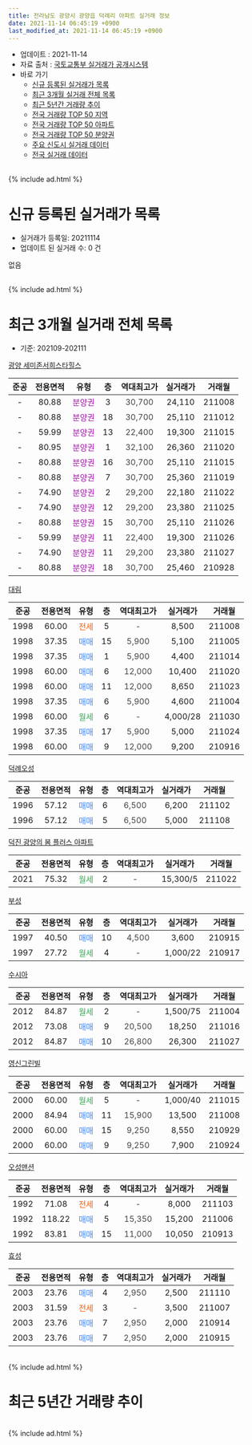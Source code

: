 ```yaml
---
title: 전라남도 광양시 광양읍 덕례리 아파트 실거래 정보
date: 2021-11-14 06:45:19 +0900
last_modified_at: 2021-11-14 06:45:19 +0900
---
```


* 업데이트 : 2021-11-14
* 자료 출처 : [국토교통부 실거래가 공개시스템](http://rt.molit.go.kr)
* 바로 가기
    * [신규 등록된 실거래가 목록](#신규-등록된-실거래가-목록)
    * [최근 3개월 실거래 전체 목록](#최근-3개월-실거래-전체-목록)
    * [최근 5년간 거래량 추이](#최근-5년간-거래량-추이)
    * [전국 거래량 TOP 50 지역](https://inasie.github.io/apt-trade-info/최근-3개월-전국에서-가장-거래가-많이-발생한-지역)
    * [전국 거래량 TOP 50 아파트](https://inasie.github.io/apt-trade-info/최근-3개월-전국에서-가장-거래가-많이-발생한-아파트)
    * [전국 거래량 TOP 50 분양권](https://inasie.github.io/apt-trade-info/최근-3개월-전국에서-가장-거래가-많이-발생한-분양권)
    * [주요 신도시 실거래 데이터](https://inasie.github.io/apt-trade-info/주요-신도시)
    * [전국 실거래 데이터](https://inasie.github.io/apt-trade-info/전국)
<br>
{% include ad.html %}
<br>

# 신규 등록된 실거래가 목록
* 실거래가 등록일: 20211114
* 업데이트 된 실거래 수: 0 건

없음

<br>
{% include ad.html %}
<br>

# 최근 3개월 실거래 전체 목록
* 기준: 202109-202111


[광양 세미존서희스타힐스](https://search.naver.com/search.naver?query=%EC%A0%84%EB%9D%BC%EB%82%A8%EB%8F%84+%EA%B4%91%EC%96%91%EC%8B%9C+%EA%B4%91%EC%96%91%EC%9D%8D+%EB%8D%95%EB%A1%80%EB%A6%AC+%EA%B4%91%EC%96%91+%EC%84%B8%EB%AF%B8%EC%A1%B4%EC%84%9C%ED%9D%AC%EC%8A%A4%ED%83%80%ED%9E%90%EC%8A%A4)

|준공|전용면적|유형|층|역대최고가|실거래가|거래월|
|:---:|:---:|:---:|:---:|:---:|:---:|:---:|
|-|80.88|<span style="color:#9C11A5">분양권</span>|3|<span style="color:#444444">30,700</span>|24,110|211008|
|-|80.88|<span style="color:#9C11A5">분양권</span>|18|<span style="color:#444444">30,700</span>|25,110|211012|
|-|59.99|<span style="color:#9C11A5">분양권</span>|13|<span style="color:#444444">22,400</span>|19,300|211015|
|-|80.95|<span style="color:#9C11A5">분양권</span>|1|<span style="color:#444444">32,100</span>|26,360|211020|
|-|80.88|<span style="color:#9C11A5">분양권</span>|16|<span style="color:#444444">30,700</span>|25,110|211015|
|-|80.88|<span style="color:#9C11A5">분양권</span>|7|<span style="color:#444444">30,700</span>|25,360|211019|
|-|74.90|<span style="color:#9C11A5">분양권</span>|2|<span style="color:#444444">29,200</span>|22,180|211022|
|-|74.90|<span style="color:#9C11A5">분양권</span>|12|<span style="color:#444444">29,200</span>|23,380|211025|
|-|80.88|<span style="color:#9C11A5">분양권</span>|15|<span style="color:#444444">30,700</span>|25,110|211026|
|-|59.99|<span style="color:#9C11A5">분양권</span>|11|<span style="color:#444444">22,400</span>|19,300|211026|
|-|74.90|<span style="color:#9C11A5">분양권</span>|11|<span style="color:#444444">29,200</span>|23,380|211027|
|-|80.88|<span style="color:#9C11A5">분양권</span>|18|<span style="color:#444444">30,700</span>|25,460|210928|

[대림](https://search.naver.com/search.naver?query=%EC%A0%84%EB%9D%BC%EB%82%A8%EB%8F%84+%EA%B4%91%EC%96%91%EC%8B%9C+%EA%B4%91%EC%96%91%EC%9D%8D+%EB%8D%95%EB%A1%80%EB%A6%AC+%EB%8C%80%EB%A6%BC)

|준공|전용면적|유형|층|역대최고가|실거래가|거래월|
|:---:|:---:|:---:|:---:|:---:|:---:|:---:|
|1998|60.00|<span style="color:#ff5a00">전세</span>|5|<span style="color:#444444">-</span>|8,500|211008|
|1998|37.35|<span style="color:#4285f3">매매</span>|15|<span style="color:#444444">5,900</span>|5,100|211005|
|1998|37.35|<span style="color:#4285f3">매매</span>|1|<span style="color:#444444">5,900</span>|4,400|211014|
|1998|60.00|<span style="color:#4285f3">매매</span>|6|<span style="color:#444444">12,000</span>|10,400|211020|
|1998|60.00|<span style="color:#4285f3">매매</span>|11|<span style="color:#444444">12,000</span>|8,650|211023|
|1998|37.35|<span style="color:#4285f3">매매</span>|6|<span style="color:#444444">5,900</span>|4,600|211004|
|1998|60.00|<span style="color:#34a853">월세</span>|6|<span style="color:#444444">-</span>|4,000/28|211030|
|1998|37.35|<span style="color:#4285f3">매매</span>|17|<span style="color:#444444">5,900</span>|5,000|211024|
|1998|60.00|<span style="color:#4285f3">매매</span>|9|<span style="color:#444444">12,000</span>|9,200|210916|

[덕례오성](https://search.naver.com/search.naver?query=%EC%A0%84%EB%9D%BC%EB%82%A8%EB%8F%84+%EA%B4%91%EC%96%91%EC%8B%9C+%EA%B4%91%EC%96%91%EC%9D%8D+%EB%8D%95%EB%A1%80%EB%A6%AC+%EB%8D%95%EB%A1%80%EC%98%A4%EC%84%B1)

|준공|전용면적|유형|층|역대최고가|실거래가|거래월|
|:---:|:---:|:---:|:---:|:---:|:---:|:---:|
|1996|57.12|<span style="color:#4285f3">매매</span>|6|<span style="color:#444444">6,500</span>|6,200|211102|
|1996|57.12|<span style="color:#4285f3">매매</span>|5|<span style="color:#444444">6,500</span>|5,000|211108|

[덕진 광양의 봄 플러스 아파트](https://search.naver.com/search.naver?query=%EC%A0%84%EB%9D%BC%EB%82%A8%EB%8F%84+%EA%B4%91%EC%96%91%EC%8B%9C+%EA%B4%91%EC%96%91%EC%9D%8D+%EB%8D%95%EB%A1%80%EB%A6%AC+%EB%8D%95%EC%A7%84+%EA%B4%91%EC%96%91%EC%9D%98+%EB%B4%84+%ED%94%8C%EB%9F%AC%EC%8A%A4+%EC%95%84%ED%8C%8C%ED%8A%B8)

|준공|전용면적|유형|층|역대최고가|실거래가|거래월|
|:---:|:---:|:---:|:---:|:---:|:---:|:---:|
|2021|75.32|<span style="color:#34a853">월세</span>|2|<span style="color:#444444">-</span>|15,300/5|211022|

[부성](https://search.naver.com/search.naver?query=%EC%A0%84%EB%9D%BC%EB%82%A8%EB%8F%84+%EA%B4%91%EC%96%91%EC%8B%9C+%EA%B4%91%EC%96%91%EC%9D%8D+%EB%8D%95%EB%A1%80%EB%A6%AC+%EB%B6%80%EC%84%B1)

|준공|전용면적|유형|층|역대최고가|실거래가|거래월|
|:---:|:---:|:---:|:---:|:---:|:---:|:---:|
|1997|40.50|<span style="color:#4285f3">매매</span>|10|<span style="color:#444444">4,500</span>|3,600|210915|
|1997|27.72|<span style="color:#34a853">월세</span>|4|<span style="color:#444444">-</span>|1,000/22|210917|

[수시아](https://search.naver.com/search.naver?query=%EC%A0%84%EB%9D%BC%EB%82%A8%EB%8F%84+%EA%B4%91%EC%96%91%EC%8B%9C+%EA%B4%91%EC%96%91%EC%9D%8D+%EB%8D%95%EB%A1%80%EB%A6%AC+%EC%88%98%EC%8B%9C%EC%95%84)

|준공|전용면적|유형|층|역대최고가|실거래가|거래월|
|:---:|:---:|:---:|:---:|:---:|:---:|:---:|
|2012|84.87|<span style="color:#34a853">월세</span>|2|<span style="color:#444444">-</span>|1,500/75|211004|
|2012|73.08|<span style="color:#4285f3">매매</span>|9|<span style="color:#444444">20,500</span>|18,250|211016|
|2012|84.87|<span style="color:#4285f3">매매</span>|10|<span style="color:#444444">26,800</span>|26,300|211027|

[영신그린빌](https://search.naver.com/search.naver?query=%EC%A0%84%EB%9D%BC%EB%82%A8%EB%8F%84+%EA%B4%91%EC%96%91%EC%8B%9C+%EA%B4%91%EC%96%91%EC%9D%8D+%EB%8D%95%EB%A1%80%EB%A6%AC+%EC%98%81%EC%8B%A0%EA%B7%B8%EB%A6%B0%EB%B9%8C)

|준공|전용면적|유형|층|역대최고가|실거래가|거래월|
|:---:|:---:|:---:|:---:|:---:|:---:|:---:|
|2000|60.00|<span style="color:#34a853">월세</span>|5|<span style="color:#444444">-</span>|1,000/40|211015|
|2000|84.94|<span style="color:#4285f3">매매</span>|11|<span style="color:#444444">15,900</span>|13,500|211008|
|2000|60.00|<span style="color:#4285f3">매매</span>|15|<span style="color:#444444">9,250</span>|8,550|210929|
|2000|60.00|<span style="color:#4285f3">매매</span>|9|<span style="color:#444444">9,250</span>|7,900|210924|

[오성맨션](https://search.naver.com/search.naver?query=%EC%A0%84%EB%9D%BC%EB%82%A8%EB%8F%84+%EA%B4%91%EC%96%91%EC%8B%9C+%EA%B4%91%EC%96%91%EC%9D%8D+%EB%8D%95%EB%A1%80%EB%A6%AC+%EC%98%A4%EC%84%B1%EB%A7%A8%EC%85%98)

|준공|전용면적|유형|층|역대최고가|실거래가|거래월|
|:---:|:---:|:---:|:---:|:---:|:---:|:---:|
|1992|71.08|<span style="color:#ff5a00">전세</span>|4|<span style="color:#444444">-</span>|8,000|211103|
|1992|118.22|<span style="color:#4285f3">매매</span>|5|<span style="color:#444444">15,350</span>|15,200|211006|
|1992|83.81|<span style="color:#4285f3">매매</span>|15|<span style="color:#444444">11,000</span>|10,050|210913|

[효성](https://search.naver.com/search.naver?query=%EC%A0%84%EB%9D%BC%EB%82%A8%EB%8F%84+%EA%B4%91%EC%96%91%EC%8B%9C+%EA%B4%91%EC%96%91%EC%9D%8D+%EB%8D%95%EB%A1%80%EB%A6%AC+%ED%9A%A8%EC%84%B1)

|준공|전용면적|유형|층|역대최고가|실거래가|거래월|
|:---:|:---:|:---:|:---:|:---:|:---:|:---:|
|2003|23.76|<span style="color:#4285f3">매매</span>|4|<span style="color:#444444">2,950</span>|2,500|211110|
|2003|31.59|<span style="color:#ff5a00">전세</span>|3|<span style="color:#444444">-</span>|3,500|211007|
|2003|23.76|<span style="color:#4285f3">매매</span>|7|<span style="color:#444444">2,950</span>|2,000|210914|
|2003|23.76|<span style="color:#4285f3">매매</span>|7|<span style="color:#444444">2,950</span>|2,000|210915|


<br>
{% include ad.html %}
<br>

# 최근 5년간 거래량 추이


<div style="width:100%;">
    <canvas id="deal_progress" height="200"></canvas>
</div>

<script>
new Chart(document.getElementById("deal_progress"), {
    type: 'line',
    data: {
        labels: ['201611','201612','201701','201702','201703','201704','201705','201706','201707','201708','201709','201710','201711','201712','201801','201802','201803','201804','201805','201806','201807','201808','201809','201810','201811','201812','201901','201902','201903','201904','201905','201906','201907','201908','201909','201910','201911','201912','202001','202002','202003','202004','202005','202006','202007','202008','202009','202010','202011','202012','202101','202102','202103','202104','202105','202106','202107','202108','202109','202110','202111'],
        datasets: [{
            label: '매매',
            pointRadius: 1,
            data: [16, 21, 15, 14, 34, 25, 13, 14, 9, 15, 14, 11, 11, 21, 13, 13, 17, 10, 12, 14, 16, 13, 19, 17, 18, 12, 21, 20, 25, 24, 15, 20, 26, 23, 17, 26, 20, 18, 9, 21, 19, 14, 21, 18, 19, 9, 21, 14, 68, 37, 15, 20, 20, 50, 32, 18, 24, 14, 8, 21, 3],
            borderColor: "rgba(255, 201, 14, 1)",
            backgroundColor: "rgba(255, 201, 14, 0.5)",
            fill: false,
            lineTension: 0
        },{
            label: '전월세',
            pointRadius: 1,
            data: [11, 8, 8, 8, 4, 8, 8, 4, 6, 6, 11, 9, 3, 8, 8, 5, 11, 7, 7, 12, 2, 4, 4, 3, 7, 6, 7, 5, 3, 6, 28, 14, 8, 6, 5, 4, 8, 2, 7, 2, 4, 4, 4, 4, 3, 2, 3, 2, 2, 1, 3, 5, 7, 117, 229, 24, 4, 4, 1, 6, 1],
            borderColor: "rgba(0, 141, 185, 1)",
            backgroundColor: "rgba(0, 141, 185, 0.5)",
            fill: false,
            lineTension: 0
        }
        ]
    },
    options: {
        responsive: true,
        title: {
            display: false
        },
        tooltips: {
            mode: 'index',
            intersect: false
        },
        hover: {
            mode: 'nearest',
            intersect: true
        },
        scales: {
            xAxes: [{
                display: true,
                scaleLabel: {
                    display: true,
                    labelString: '년/월'
                }
            }],
            yAxes: [{
                display: true,
                ticks: {
                    suggestedMin: 0,
                },
                scaleLabel: {
                    display: true,
                    labelString: '실거래 수'
                }
            }]
        }
    }
});

</script>


<br>
{% include ad.html %}
<br>

